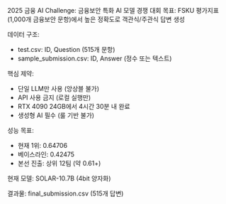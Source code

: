 2025 금융 AI Challenge: 금융보안 특화 AI 모델 경쟁
대회 목표: FSKU 평가지표(1,000개 금융보안 문항)에서 높은 정확도로 객관식/주관식 답변 생성

데이터 구조:
- test.csv: ID, Question (515개 문항)
- sample_submission.csv: ID, Answer (정수 또는 텍스트)

핵심 제약:
- 단일 LLM만 사용 (앙상블 불가)
- API 사용 금지 (로컬 실행만)
- RTX 4090 24GB에서 4시간 30분 내 완료
- 생성형 AI 필수 (룰 기반 불가)

성능 목표:
- 현재 1위: 0.64706
- 베이스라인: 0.42475  
- 본선 진출: 상위 12팀 (약 0.61+)

현재 모델: SOLAR-10.7B (4bit 양자화)

결과물: final_submission.csv (515개 답변)